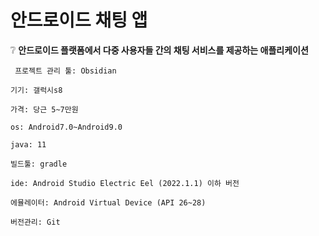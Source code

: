 # 안드로이드 채팅 앱

❔  __안드로이드 플랫폼에서 다중 사용자들 간의 채팅 서비스를 제공하는 애플리케이션__
>

	 프로젝트 관리 툴: Obsidian
	
	기기: 갤럭시s8
	
	가격: 당근 5~7만원
	
	os: Android7.0~Android9.0
	
	java: 11
	
	빌드툴: gradle
	
	ide: Android Studio Electric Eel (2022.1.1) 이하 버전
	
	에뮬레이터: Android Virtual Device (API 26~28)
	
	버전관리: Git
		

